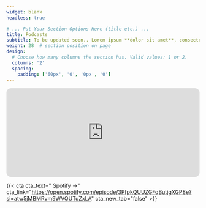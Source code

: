 ```yaml
---
widget: blank
headless: true

# ... Put Your Section Options Here (title etc.) ...
title: Podcasts
subtitle: To be updated soon.. Lorem ipsum **dolor sit amet**, consectetur adipiscing elit. Sed neque elit, tristique placerat feugiat ac, facilisis vitae arcu. Proin eget egestas augue.
weight: 28  # section position on page
design:
  # Choose how many columns the section has. Valid values: 1 or 2.
  columns: '2'
  spacing:
    padding: ['60px', '0', '0px', '0']
---
```


<iframe style="border-radius:12px" 
  src="https://open.spotify.com/embed/episode/3PfpkQUUZGFqButjgXGP8e?utm_source=generator" 
  width="100%" 
  height="232" 
  frameBorder="0" 
  allowfullscreen="" 
  allow="autoplay; clipboard-write; encrypted-media; fullscreen; picture-in-picture">
</iframe>

{{< cta cta_text=" Spotify →" cta_link="https://open.spotify.com/episode/3PfpkQUUZGFqButjgXGP8e?si=atw5jMBMRvm9WVQUTuZxLA" cta_new_tab="false" >}}
